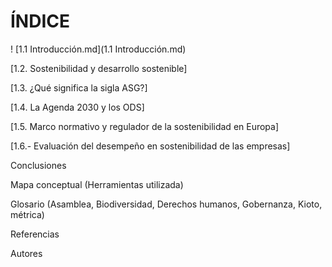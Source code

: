 # ÍNDICE

! [1.1 Introducción.md](1.1 Introducción.md)

[1.2. Sostenibilidad y desarrollo sostenible]

[1.3. ¿Qué significa la sigla ASG?]

[1.4. La Agenda 2030 y los ODS]

[1.5. Marco normativo y regulador de la sostenibilidad en Europa]

[1.6.- Evaluación del desempeño en sostenibilidad de las empresas]

Conclusiones

Mapa conceptual (Herramientas utilizada)

Glosario (Asamblea, Biodiversidad, Derechos humanos, Gobernanza, Kioto, métrica)

Referencias

Autores


